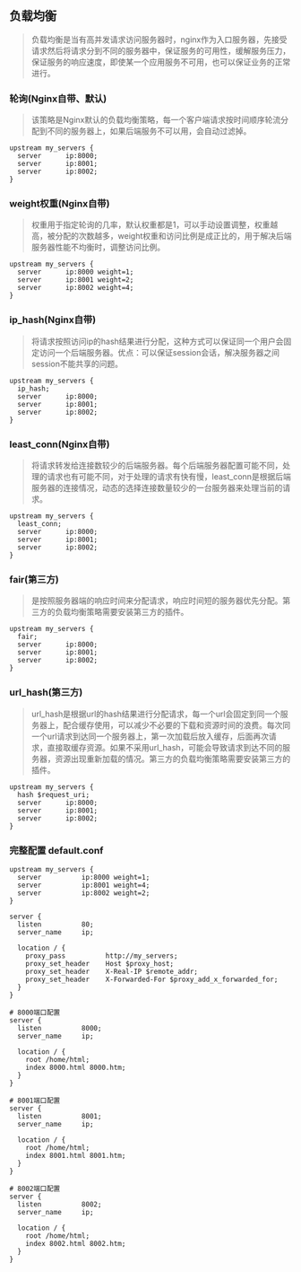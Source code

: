 ## 负载均衡
> 负载均衡是当有高并发请求访问服务器时，nginx作为入口服务器，先接受请求然后将请求分到不同的服务器中，保证服务的可用性，缓解服务压力，保证服务的响应速度，即使某一个应用服务不可用，也可以保证业务的正常进行。

### 轮询(Nginx自带、默认)
> 该策略是Nginx默认的负载均衡策略，每一个客户端请求按时间顺序轮流分配到不同的服务器上，如果后端服务不可以用，会自动过滤掉。

```
upstream my_servers {
  server      ip:8000;
  server      ip:8001;
  server      ip:8002;
}
```
### weight权重(Nginx自带)
> 权重用于指定轮询的几率，默认权重都是1，可以手动设置调整，权重越高，被分配的次数越多，weight权重和访问比例是成正比的，用于解决后端服务器性能不均衡时，调整访问比例。

```
upstream my_servers {
  server      ip:8000 weight=1;
  server      ip:8001 weight=2;
  server      ip:8002 weight=4;
}
```
### ip_hash(Nginx自带)
> 将请求按照访问ip的hash结果进行分配，这种方式可以保证同一个用户会固定访问一个后端服务器。优点：可以保证session会话，解决服务器之间session不能共享的问题。

```
upstream my_servers {
  ip_hash;
  server      ip:8000;
  server      ip:8001;
  server      ip:8002;
}
```
### least_conn(Nginx自带)
> 将请求转发给连接数较少的后端服务器。每个后端服务器配置可能不同，处理的请求也有可能不同，对于处理的请求有快有慢，least_conn是根据后端服务器的连接情况，动态的选择连接数量较少的一台服务器来处理当前的请求。

```
upstream my_servers {
  least_conn;
  server      ip:8000;
  server      ip:8001;
  server      ip:8002;
}
```
### fair(第三方)
> 是按照服务器端的响应时间来分配请求，响应时间短的服务器优先分配。第三方的负载均衡策略需要安装第三方的插件。

```
upstream my_servers {
  fair;
  server      ip:8000;
  server      ip:8001;
  server      ip:8002;
}
```
### url_hash(第三方)
> url_hash是根据url的hash结果进行分配请求，每一个url会固定到同一个服务器上，配合缓存使用，可以减少不必要的下载和资源时间的浪费。每次同一个url请求到达同一个服务器上，第一次加载后放入缓存，后面再次请求，直接取缓存资源。如果不采用url_hash，可能会导致请求到达不同的服务器，资源出现重新加载的情况。第三方的负载均衡策略需要安装第三方的插件。

```
upstream my_servers {
  hash $request_uri;
  server      ip:8000;
  server      ip:8001;
  server      ip:8002;
}
```
### 完整配置 default.conf
```
upstream my_servers {
  server          ip:8000 weight=1;
  server          ip:8001 weight=4;
  server          ip:8002 weight=2;
}

server {
  listen          80;
  server_name     ip;

  location / {
    proxy_pass          http://my_servers;
    proxy_set_header    Host $proxy_host;
    proxy_set_header    X-Real-IP $remote_addr;
    proxy_set_header    X-Forwarded-For $proxy_add_x_forwarded_for;
  }
}

# 8000端口配置
server {
  listen          8000;
  server_name     ip;

  location / {
    root /home/html;
    index 8000.html 8000.htm;
  }
}

# 8001端口配置
server {
  listen          8001;
  server_name     ip;

  location / {
    root /home/html;
    index 8001.html 8001.htm;
  }
}

# 8002端口配置
server {
  listen          8002;
  server_name     ip;

  location / {
    root /home/html;
    index 8002.html 8002.htm;
  }
}
```